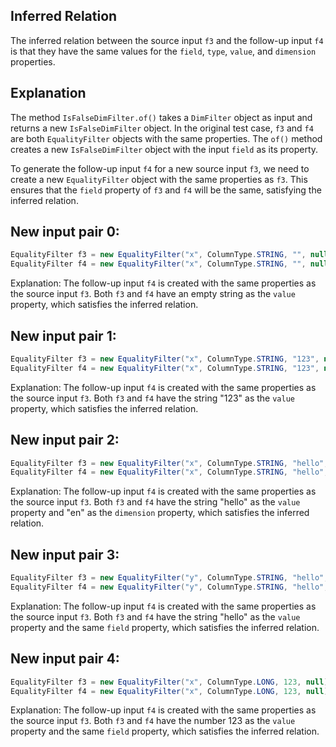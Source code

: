 ## Inferred Relation
The inferred relation between the source input `f3` and the follow-up input `f4` is that they have the same values for the `field`, `type`, `value`, and `dimension` properties.

## Explanation
The method `IsFalseDimFilter.of()` takes a `DimFilter` object as input and returns a new `IsFalseDimFilter` object. In the original test case, `f3` and `f4` are both `EqualityFilter` objects with the same properties. The `of()` method creates a new `IsFalseDimFilter` object with the input `field` as its property.

To generate the follow-up input `f4` for a new source input `f3`, we need to create a new `EqualityFilter` object with the same properties as `f3`. This ensures that the `field` property of `f3` and `f4` will be the same, satisfying the inferred relation.

## New input pair 0:
```java
EqualityFilter f3 = new EqualityFilter("x", ColumnType.STRING, "", null);
EqualityFilter f4 = new EqualityFilter("x", ColumnType.STRING, "", null);
```
Explanation: The follow-up input `f4` is created with the same properties as the source input `f3`. Both `f3` and `f4` have an empty string as the `value` property, which satisfies the inferred relation.

## New input pair 1:
```java
EqualityFilter f3 = new EqualityFilter("x", ColumnType.STRING, "123", null);
EqualityFilter f4 = new EqualityFilter("x", ColumnType.STRING, "123", null);
```
Explanation: The follow-up input `f4` is created with the same properties as the source input `f3`. Both `f3` and `f4` have the string "123" as the `value` property, which satisfies the inferred relation.

## New input pair 2:
```java
EqualityFilter f3 = new EqualityFilter("x", ColumnType.STRING, "hello", "en");
EqualityFilter f4 = new EqualityFilter("x", ColumnType.STRING, "hello", "en");
```
Explanation: The follow-up input `f4` is created with the same properties as the source input `f3`. Both `f3` and `f4` have the string "hello" as the `value` property and "en" as the `dimension` property, which satisfies the inferred relation.

## New input pair 3:
```java
EqualityFilter f3 = new EqualityFilter("y", ColumnType.STRING, "hello", null);
EqualityFilter f4 = new EqualityFilter("y", ColumnType.STRING, "hello", null);
```
Explanation: The follow-up input `f4` is created with the same properties as the source input `f3`. Both `f3` and `f4` have the string "hello" as the `value` property and the same `field` property, which satisfies the inferred relation.

## New input pair 4:
```java
EqualityFilter f3 = new EqualityFilter("x", ColumnType.LONG, 123, null);
EqualityFilter f4 = new EqualityFilter("x", ColumnType.LONG, 123, null);
```
Explanation: The follow-up input `f4` is created with the same properties as the source input `f3`. Both `f3` and `f4` have the number 123 as the `value` property and the same `field` property, which satisfies the inferred relation.